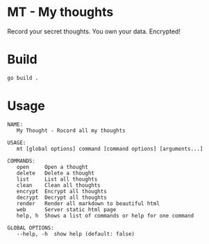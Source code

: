 # MT - My thoughts

Record your secret thoughts. You own your data. Encrypted!

# Build

```zsh
go build .
```

# Usage 

```
NAME:
   My Thought - Rocord all my thoughts

USAGE:
   mt [global options] command [command options] [arguments...]

COMMANDS:
   open     Open a thought
   delete   Delete a thought
   list     List all thoughts
   clean    Clean all thoughts
   encrypt  Encrypt all thoughts
   decrypt  Decrypt all thoughts
   render   Render all markdown to beautiful html
   web      Server static html page
   help, h  Shows a list of commands or help for one command

GLOBAL OPTIONS:
   --help, -h  show help (default: false)
```